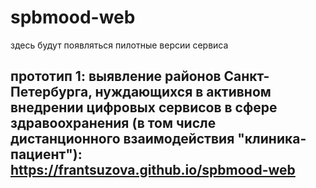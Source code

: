 # spbmood-web

здесь будут появляться пилотные версии сервиса

## прототип 1: выявление районов Санкт-Петербурга, нуждающихся в активном внедрении цифровых сервисов в сфере здравоохранения (в том числе дистанционного взаимодействия "клиника-пациент"): https://frantsuzova.github.io/spbmood-web

